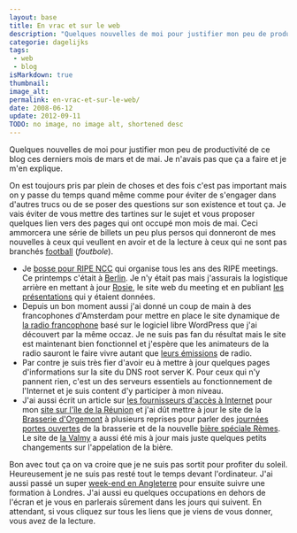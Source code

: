 ```yaml
---
layout: base
title: En vrac et sur le web
description: "Quelques nouvelles de moi pour justifier mon peu de productivité de ce blog ces derniers mois de mars et de mai. Je n'avais pas que ça a faire et je m'en expl"
categorie: dagelijks
tags: 
 - web
 - blog
isMarkdown: true
thumbnail: 
image_alt: 
permalink: en-vrac-et-sur-le-web/
date: 2008-06-12
update: 2012-09-11
TODO: no image, no image alt, shortened desc
---
```


Quelques nouvelles de moi pour justifier mon peu de productivité de ce blog ces derniers mois de mars et de mai. Je n'avais pas que ça a faire et je m'en explique.

On est toujours pris par plein de choses et des fois c'est pas important mais on y passe du temps quand même comme pour éviter de s'engager dans d'autres trucs ou de se poser des questions sur son existence et tout ça. Je vais éviter de vous mettre des tartines sur le sujet et vous proposer quelques lien vers des pages qui ont occupé mon mois de mai. Ceci ammorcera une série de billets un peu plus persos qui donneront de mes nouvelles à ceux qui veullent en avoir et de la lecture à ceux qui ne sont pas branchés [football](/tag/football/) (*foutbole*).

* Je [bosse pour RIPE NCC](/mon-nouveau-boulot-3) qui organise tous les ans des RIPE meetings. Ce printemps c'était à [Berlin](http://www.ripe.net/ripe/meetings/ripe-56/). Je n'y était pas mais j'assurais la logistique arrière en mettant à jour [Rosie](http://rosie.ripe.net/), le site web du meeting et en publiant [les présentations](http://www.ripe.net/ripe/meetings/ripe-56/presentations/index.html) qui y étaient données.
* Depuis un bon moment aussi j'ai donné un coup de main à des francophones d'Amsterdam pour mettre en place le site dynamique de [la radio francophone](http://radiofrancophone.nl/) basé sur le logiciel libre WordPress que j'ai découvert par la même occaz. Je ne suis pas fan du résultat mais le site est maintenant bien fonctionnel et j'espère que les animateurs de la radio sauront le faire vivre autant que [leurs émissions](http://radiofrancophone.nl/?page_id=9) de radio.
* Par contre je suis très fier d'avoir eu à mettre à jour quelques pages d'informations sur la site du DNS root server K. Pour ceux qui n'y pannent rien, c'est un des serveurs essentiels au fonctionnement de l'Internet et je suis content d'y participer à mon niveau.
* J'ai aussi écrit un article sur [les fournisseurs d'accès à Internet](http://reunionweb.org/articles/2008/04/L-internet-haut-debit-a-la-Reunion) pour mon [site sur l'île de la Réunion](http://reunionweb.org/) et j'ai dût mettre à jour le site de la [Brasserie d'Orgemont](http://www.orgemont.com/) à plusieurs reprises pour parler des [journées portes ouvertes](http://www.orgemont.com/evenements/index.php/2008/05/25/74-photos-des-3-jours-de-la-brasserie-2008style=) de la brasserie et de la nouvelle [bière spéciale Rèmes](http://www.orgemont.com/speciale-remes.php). Le site de [la Valmy](http://www.biere-valmy.fr/) a aussi été mis à jour mais juste quelques petits changements sur l'appelation de la bière.

Bon avec tout ça on va croire que je ne suis pas sortit pour profiter du soleil. Heureusement je ne suis pas resté tout le temps devant l'ordinateur. J'ai aussi passé un super [week-end en Angleterre](http://sophie.fodil.co.uk/fruit/?image=img_8244-Hathersage.jpg) pour ensuite suivre une formation à Londres. J'ai aussi eu quelques occupations en dehors de l'écran et je vous en parlerais sûrement dans les jours qui suivent. En attendant, si vous cliquez sur tous les liens que je viens de vous donner, vous avez de la lecture.
